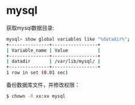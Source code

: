 # mysql

获取mysql数据目录:

```bash
mysql> show global variables like "%datadir%";
+---------------+-----------------+
| Variable_name | Value           |
+---------------+-----------------+
| datadir       | /var/lib/mysql/ |
+---------------+-----------------+
1 row in set (0.01 sec)

```


备份数据库文件，并修改权限：

```bash
$ chown -R xx:xx mysql
```